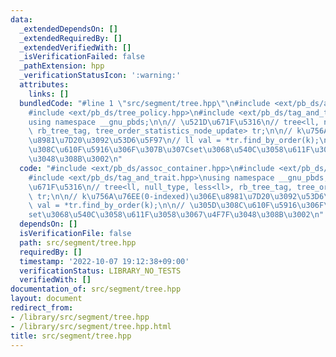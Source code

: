 ```yaml
---
data:
  _extendedDependsOn: []
  _extendedRequiredBy: []
  _extendedVerifiedWith: []
  _isVerificationFailed: false
  _pathExtension: hpp
  _verificationStatusIcon: ':warning:'
  attributes:
    links: []
  bundledCode: "#line 1 \"src/segment/tree.hpp\"\n#include <ext/pb_ds/assoc_container.hpp>\n\
    #include <ext/pb_ds/tree_policy.hpp>\n#include <ext/pb_ds/tag_and_trait.hpp>\n\
    using namespace __gnu_pbds;\n\n// \u521D\u671F\u5316\n// tree<ll, null_type, less<ll>,\
    \ rb_tree_tag, tree_order_statistics_node_update> tr;\n\n// k\u756A\u76EE(0-indexed)\u306E\
    \u8981\u7D20\u3092\u53D6\u5F97\n// ll val = *tr.find_by_order(k);\n\n// \u305D\
    \u308C\u610F\u5916\u306F\u307B\u307Cset\u3068\u540C\u3058\u611F\u3058\u3067\u4F7F\
    \u3048\u308B\u3002\n"
  code: "#include <ext/pb_ds/assoc_container.hpp>\n#include <ext/pb_ds/tree_policy.hpp>\n\
    #include <ext/pb_ds/tag_and_trait.hpp>\nusing namespace __gnu_pbds;\n\n// \u521D\
    \u671F\u5316\n// tree<ll, null_type, less<ll>, rb_tree_tag, tree_order_statistics_node_update>\
    \ tr;\n\n// k\u756A\u76EE(0-indexed)\u306E\u8981\u7D20\u3092\u53D6\u5F97\n// ll\
    \ val = *tr.find_by_order(k);\n\n// \u305D\u308C\u610F\u5916\u306F\u307B\u307C\
    set\u3068\u540C\u3058\u611F\u3058\u3067\u4F7F\u3048\u308B\u3002\n"
  dependsOn: []
  isVerificationFile: false
  path: src/segment/tree.hpp
  requiredBy: []
  timestamp: '2022-10-07 19:12:38+09:00'
  verificationStatus: LIBRARY_NO_TESTS
  verifiedWith: []
documentation_of: src/segment/tree.hpp
layout: document
redirect_from:
- /library/src/segment/tree.hpp
- /library/src/segment/tree.hpp.html
title: src/segment/tree.hpp
---
```

